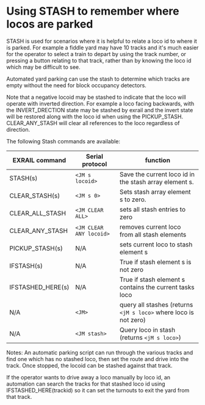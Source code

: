 # Using STASH to remember where locos are parked

STASH is used for scenarios where it is helpful to relate a loco id to where it is parked. For example a fiddle yard may have 10 tracks and it's much easier for the operator to select a train to depart by using the track number, or pressing a button relating to that track, rather than by knowing the loco id which may be difficult to see.

Automated yard parking can use the stash to determine which tracks are empty without the need for block occupancy detectors.

Note that a negative locoid may be stashed to indicate that the loco will operate with inverted direction. For example a loco facing backwards, with the INVERT_DRECTION state may be stashed by exrail and the invert state will be restored along with the loco id when using the PICKUP_STASH.  CLEAR_ANY_STASH will clear all references to the loco regardless of direction.

The following Stash  commands are available:

 | EXRAIL command | Serial protocol | function |
 | -------------- | --------------- | -------- |
 | STASH(s) | `<JM s locoid>` | Save the current loco id in the stash array element s. |
 | CLEAR_STASH(s) | `<JM s 0>` | Sets stash array element s to zero. |  
 | CLEAR_ALL_STASH | `<JM CLEAR ALL>` | sets all stash entries to zero |
 | CLEAR_ANY_STASH | `<JM CLEAR ANY locoid>` | removes current loco from all stash elements | 
 | PICKUP_STASH(s) | N/A | sets current loco to stash element s |
 | IFSTASH(s)  | N/A | True if stash element s is not zero |
 | IFSTASHED_HERE(s)  | N/A | True if stash element s contains the current tasks loco |
 | N/A | `<JM>`  | query all stashes (returns `<jM s loco>` where loco is not zero)
 | N/A | `<JM stash>` | Query loco in stash (returns `<jM s loco>`)

Notes: An automatic parking script can run through the various tracks and find one which has no stashed loco, then set the route and drive into the track. Once stopped, the locoid can be stashed against that track.

If the operator wants to drive away a loco manually by loco id, an automation can search the tracks for that stashed loco id using IFSTASHED_HERE(trackid) so it can set the turnouts to exit the yard from that track.
